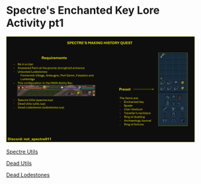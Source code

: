 # Spectre's Enchanted Key Lore Activity pt1

![image](img1.png)

[Spectre Utils](https://github.com/spectre011-code/Public-ME-Scripts/blob/main/Libraries/spectre.lua)

[Dead Utils](https://me.deadcod.es/dead-utils)
  
[Dead Lodestones](https://me.deadcod.es/lodestones)
